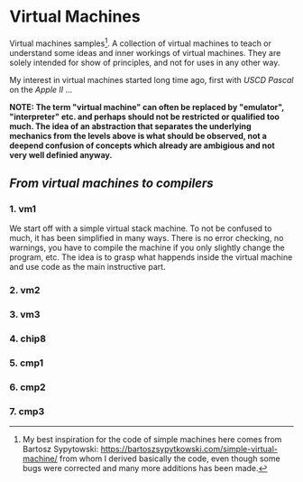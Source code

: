 # Virtual Machines

Virtual machines samples[^1]. A collection of virtual machines to teach or understand some
ideas and inner workings of virtual machines. They are solely intended for show of principles,
and not for uses in any other way.

[^1]: My best inspiration for the code of simple machines here comes from Bartosz Sypytowski:
https://bartoszsypytkowski.com/simple-virtual-machine/ from whom I derived basically the code,
even though some bugs were corrected and many more additions has been made.

My interest in virtual machines started long time ago, first with *USCD Pascal* on the *Apple II*
...

__NOTE: The term "virtual machine" can often be replaced by "emulator", "interpreter" etc. and
perhaps should not be restricted or qualified too much. The idea of an abstraction that separates
the underlying mechanics from the levels above is what should be observed, not a deepend confusion
of concepts which already are ambigious and not very well definied anyway.__

## *From virtual machines to compilers*

### 1. vm1

We start off with a simple virtual stack machine. To not be confused to much, it has been simplified
in many ways. There is no error checking, no warnings, you have to compile the machine if you only
slightly change the program, etc. The idea is to grasp what happends inside the virtual machine
and use code as the main instructive part.

### 2. vm2

### 3. vm3

### 4. chip8

### 5. cmp1

### 6. cmp2

### 7. cmp3

